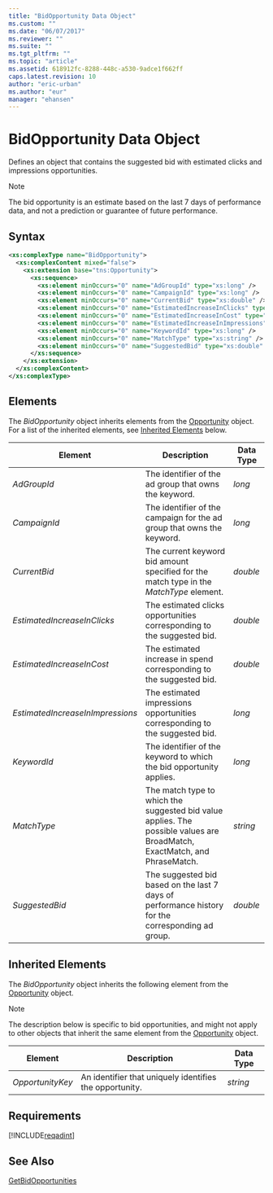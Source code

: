 ```yaml
---
title: "BidOpportunity Data Object"
ms.custom: ""
ms.date: "06/07/2017"
ms.reviewer: ""
ms.suite: ""
ms.tgt_pltfrm: ""
ms.topic: "article"
ms.assetid: 618912fc-8288-448c-a530-9adce1f662ff
caps.latest.revision: 10
author: "eric-urban"
ms.author: "eur"
manager: "ehansen"
---
```

# BidOpportunity Data Object
Defines an object that contains the suggested bid with estimated clicks and impressions opportunities.

> [!NOTE]
> The bid opportunity is an estimate based on the last 7 days of performance data, and not a prediction or guarantee of future performance.

## Syntax

```xml
<xs:complexType name="BidOpportunity">
  <xs:complexContent mixed="false">
    <xs:extension base="tns:Opportunity">
      <xs:sequence>
        <xs:element minOccurs="0" name="AdGroupId" type="xs:long" />
        <xs:element minOccurs="0" name="CampaignId" type="xs:long" />
        <xs:element minOccurs="0" name="CurrentBid" type="xs:double" />
        <xs:element minOccurs="0" name="EstimatedIncreaseInClicks" type="xs:double" />
        <xs:element minOccurs="0" name="EstimatedIncreaseInCost" type="xs:double" />
        <xs:element minOccurs="0" name="EstimatedIncreaseInImpressions" type="xs:long" />
        <xs:element minOccurs="0" name="KeywordId" type="xs:long" />
        <xs:element minOccurs="0" name="MatchType" type="xs:string" />
        <xs:element minOccurs="0" name="SuggestedBid" type="xs:double" />
      </xs:sequence>
    </xs:extension>
  </xs:complexContent>
</xs:complexType>
```

## <a name="Elements"></a>Elements
The *BidOpportunity* object inherits elements from the [Opportunity](../adinsight-api/opportunity-data-object.md) object. For a list of the inherited elements, see [Inherited Elements](#inheritedelements) below.

|Element|Description|Data Type|
|-----------|---------------|-------------|
|*AdGroupId*|The identifier of the ad group that owns the keyword.|*long*|
|*CampaignId*|The identifier of the campaign for the ad group that owns the keyword.|*long*|
|*CurrentBid*|The current keyword bid amount specified for the match type in the *MatchType* element.|*double*|
|*EstimatedIncreaseInClicks*|The estimated clicks opportunities corresponding to the suggested bid.|*double*|
|*EstimatedIncreaseInCost*|The estimated increase in spend corresponding to the suggested bid.|*double*|
|*EstimatedIncreaseInImpressions*|The estimated impressions opportunities corresponding to the suggested bid.|*long*|
|*KeywordId*|The identifier of the keyword to which the bid opportunity applies.|*long*|
|*MatchType*|The match type to which the suggested bid value applies. The possible values are BroadMatch, ExactMatch, and PhraseMatch.|*string*|
|*SuggestedBid*|The suggested bid based on the last 7 days of performance history for the corresponding ad group.|*double*|

## <a name="InheritedElements"></a>Inherited Elements
The *BidOpportunity* object inherits the following element from the [Opportunity](../adinsight-api/opportunity-data-object.md) object. 

> [!NOTE]
> The description below is specific to bid opportunities, and might not apply to other objects that inherit the same element from the [Opportunity](../adinsight-api/opportunity-data-object.md) object.

|Element|Description|Data Type|
|-----------|---------------|-------------|
|*OpportunityKey*|An identifier that uniquely identifies the opportunity.|*string*|

## Requirements
[!INCLUDE[reqadint](../adinsight-api/includes/reqadint.md)]
## See Also
[GetBidOpportunities](../adinsight-api/getbidopportunities-service-operation.md)

